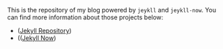 This is the repository of my blog powered by `jeykll` and `jeykll-now`. You can find more information about those projects below:

* ([Jekyll Repository](https://github.com/jekyll/jekyll))
* (([Jekyll Now](https://github.com/barryclark/jekyll-now))
